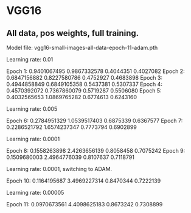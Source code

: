 # VGG16

## All data, pos weights, full training.

Model file: vgg16-small-images-all-data-epoch-11-adam.pth

Learning rate: 0.01

Epoch 1: 0.9401067495 0.9867332578 0.4044351 0.4027082
Epoch 2: 0.6847156882 0.8227580786 0.4752927 0.4683898
Epoch 3: 0.4944858849 0.6849105358 0.5437381 0.5307337
Epoch 4: 0.4570392072 0.7367860079 0.5719287 0.5506080
Epoch 5: 0.4032565653 1.0869765282 0.6774613 0.6243160

Learning rate: 0.005

Epoch 6: 0.2784951329 1.0539517403 0.6875339 0.6367577
Epoch 7: 0.2286521792 1.6574237347 0.7773794 0.6902899

Learning rate: 0.0001

Epoch 8: 0.1558263898 2.4263656139 0.8058458 0.7075242
Epoch 9: 0.1509680003 2.4964776039 0.8107637 0.7118791

Learning rate: 0.0001, switching to ADAM.

Epoch 10: 0.1164195687 3.4969227314 0.8470344 0.7222139

Learning rate: 0.00005

Epoch 11: 0.0970673561 4.4098625183 0.8673242 0.7308899

